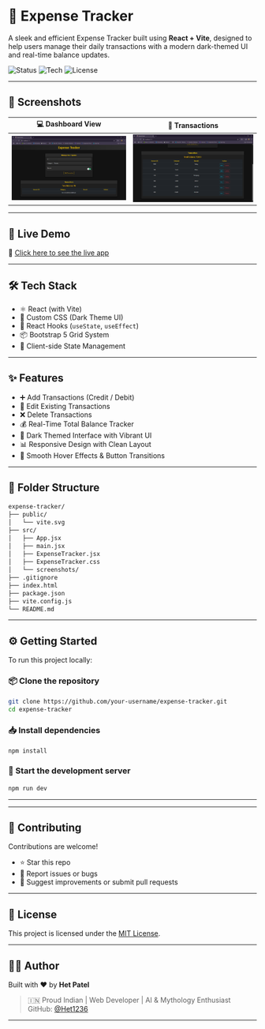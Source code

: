 # 💸 Expense Tracker

A sleek and efficient Expense Tracker built using **React + Vite**, designed to help users manage their daily transactions with a modern dark-themed UI and real-time balance updates.

![Status](https://img.shields.io/badge/Status-Completed-brightgreen)
![Tech](https://img.shields.io/badge/Built%20with-React-blue)
![License](https://img.shields.io/badge/License-MIT-yellow)

---

## 📸 Screenshots



| 💻 Dashboard View | 🧾 Transactions |
|------------------|-------------------|
| ![Dashboard](src/assets/Dashboard.png) | ![Expenses](src/assets/Expenses.png) |

---

## 🚀 Live Demo

🔗 [Click here to see the live app](https://your-vercel-link.vercel.app)



---

## 🛠️ Tech Stack

- ⚛️ React (with Vite)
- 🎨 Custom CSS (Dark Theme UI)
- 🧠 React Hooks (`useState`, `useEffect`)
- 📦 Bootstrap 5 Grid System
- 💾 Client-side State Management

---

## ✨ Features

- ➕ Add Transactions (Credit / Debit)
- 📝 Edit Existing Transactions
- ❌ Delete Transactions
- 💰 Real-Time Total Balance Tracker
- 🌙 Dark Themed Interface with Vibrant UI
- 📊 Responsive Design with Clean Layout
- 🔁 Smooth Hover Effects & Button Transitions

---

## 📂 Folder Structure

```
expense-tracker/
├── public/
│   └── vite.svg
├── src/
│   ├── App.jsx
│   ├── main.jsx
│   ├── ExpenseTracker.jsx
│   ├── ExpenseTracker.css
│   └── screenshots/
├── .gitignore
├── index.html
├── package.json
├── vite.config.js
└── README.md
```

---

## ⚙️ Getting Started

To run this project locally:

### 📦 Clone the repository
```bash
git clone https://github.com/your-username/expense-tracker.git
cd expense-tracker
```

### 📥 Install dependencies
```bash
npm install
```

### 🚀 Start the development server
```bash
npm run dev
```

---


---

## 🤝 Contributing

Contributions are welcome!

- ⭐ Star this repo
- 🐛 Report issues or bugs
- 🔧 Suggest improvements or submit pull requests

---

## 📜 License

This project is licensed under the [MIT License](LICENSE).

---

## 🙋‍♂️ Author

Built with ❤️ by **Het Patel**  
> 🇮🇳 Proud Indian | Web Developer | AI & Mythology Enthusiast  
> GitHub: [@Het1236](https://github.com/Het1236)

---
